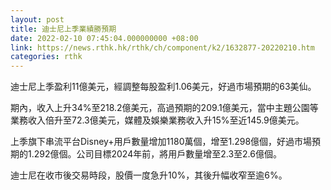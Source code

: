 ```yaml
---
layout: post
title: 迪士尼上季業績勝預期
date: 2022-02-10 07:45:04.000000000 +08:00
link: https://news.rthk.hk/rthk/ch/component/k2/1632877-20220210.htm
categories: rthk
---
```


迪士尼上季盈利11億美元，經調整每股盈利1.06美元，好過市場預期的63美仙。

期內，收入上升34%至218.2億美元，高過預期的209.1億美元，當中主題公園等業務收入倍升至72.3億美元，媒體及娛樂業務收入升15%至近145.9億美元。

上季旗下串流平台Disney+用戶數量增加1180萬個，增至1.298億個，好過市場預期的1.292億個。公司目標2024年前，將用戶數量增至2.3至2.6億個。

迪士尼在收市後交易時段，股價一度急升10%，其後升幅收窄至逾6%。
